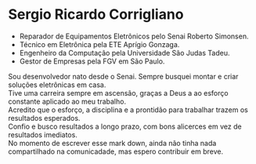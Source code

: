 # Sergio Ricardo Corrigliano
* Reparador de Equipamentos Eletrônicos pelo Senai Roberto Simonsen.
* Técnico em Eletrônica pela ETE Aprígio Gonzaga.
* Engenheiro da Computação pela Universidade São Judas Tadeu.
* Gestor de Empresas pela FGV em São Paulo.

Sou desenvolvedor nato desde o Senai. Sempre busquei montar e criar soluções eletrônicas em casa.<br>
Tive uma carreira sempre em ascensão, graças a Deus a ao esforço constante aplicado ao meu trabalho.<br>
Acredito que o esforço, a disciplina e a prontidão para trabalhar trazem os resultados esperados.<br>
Confio e busco resultados a longo prazo, com bons alicerces em vez de resultados imediatos.<br>
No momento de escrever esse mark down, ainda não tinha nada compartilhado na comunicadade, mas espero contribuir em breve.



<!--
**scorrigliano/scorrigliano** is a ✨ _special_ ✨ repository because its `README.md` (this file) appears on your GitHub profile.

Here are some ideas to get you started:

- 🔭 I’m currently working on ...
- 🌱 I’m currently learning ...
- 👯 I’m looking to collaborate on ...
- 🤔 I’m looking for help with ...
- 💬 Ask me about ...
- 📫 How to reach me: ...
- 😄 Pronouns: ...
- ⚡ Fun fact: ...
-->
